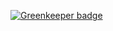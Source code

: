 
[![Greenkeeper badge](https://badges.greenkeeper.io/rikenpatel20/redux-boilerplate-change-text.svg)](https://greenkeeper.io/)
